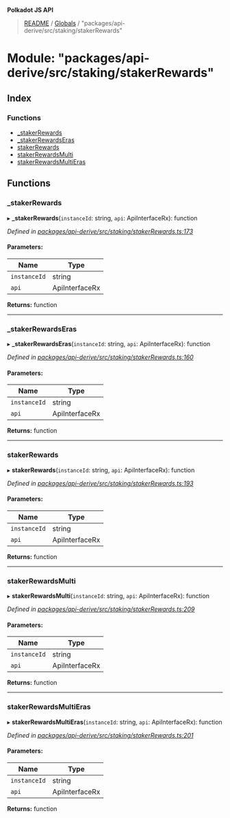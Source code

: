**Polkadot JS API**

> [README](../README.md) / [Globals](../globals.md) / "packages/api-derive/src/staking/stakerRewards"

# Module: "packages/api-derive/src/staking/stakerRewards"

## Index

### Functions

* [\_stakerRewards](_packages_api_derive_src_staking_stakerrewards_.md#_stakerrewards)
* [\_stakerRewardsEras](_packages_api_derive_src_staking_stakerrewards_.md#_stakerrewardseras)
* [stakerRewards](_packages_api_derive_src_staking_stakerrewards_.md#stakerrewards)
* [stakerRewardsMulti](_packages_api_derive_src_staking_stakerrewards_.md#stakerrewardsmulti)
* [stakerRewardsMultiEras](_packages_api_derive_src_staking_stakerrewards_.md#stakerrewardsmultieras)

## Functions

### \_stakerRewards

▸ **_stakerRewards**(`instanceId`: string, `api`: ApiInterfaceRx): function

*Defined in [packages/api-derive/src/staking/stakerRewards.ts:173](https://github.com/polkadot-js/api/blob/ff59962c5/packages/api-derive/src/staking/stakerRewards.ts#L173)*

#### Parameters:

Name | Type |
------ | ------ |
`instanceId` | string |
`api` | ApiInterfaceRx |

**Returns:** function

___

### \_stakerRewardsEras

▸ **_stakerRewardsEras**(`instanceId`: string, `api`: ApiInterfaceRx): function

*Defined in [packages/api-derive/src/staking/stakerRewards.ts:160](https://github.com/polkadot-js/api/blob/ff59962c5/packages/api-derive/src/staking/stakerRewards.ts#L160)*

#### Parameters:

Name | Type |
------ | ------ |
`instanceId` | string |
`api` | ApiInterfaceRx |

**Returns:** function

___

### stakerRewards

▸ **stakerRewards**(`instanceId`: string, `api`: ApiInterfaceRx): function

*Defined in [packages/api-derive/src/staking/stakerRewards.ts:193](https://github.com/polkadot-js/api/blob/ff59962c5/packages/api-derive/src/staking/stakerRewards.ts#L193)*

#### Parameters:

Name | Type |
------ | ------ |
`instanceId` | string |
`api` | ApiInterfaceRx |

**Returns:** function

___

### stakerRewardsMulti

▸ **stakerRewardsMulti**(`instanceId`: string, `api`: ApiInterfaceRx): function

*Defined in [packages/api-derive/src/staking/stakerRewards.ts:209](https://github.com/polkadot-js/api/blob/ff59962c5/packages/api-derive/src/staking/stakerRewards.ts#L209)*

#### Parameters:

Name | Type |
------ | ------ |
`instanceId` | string |
`api` | ApiInterfaceRx |

**Returns:** function

___

### stakerRewardsMultiEras

▸ **stakerRewardsMultiEras**(`instanceId`: string, `api`: ApiInterfaceRx): function

*Defined in [packages/api-derive/src/staking/stakerRewards.ts:201](https://github.com/polkadot-js/api/blob/ff59962c5/packages/api-derive/src/staking/stakerRewards.ts#L201)*

#### Parameters:

Name | Type |
------ | ------ |
`instanceId` | string |
`api` | ApiInterfaceRx |

**Returns:** function
